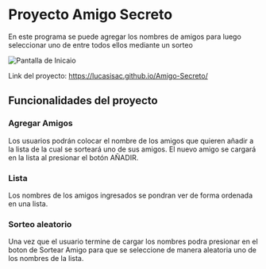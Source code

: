 # Proyecto Amigo Secreto

En este programa se puede agregar los nombres de amigos para luego seleccionar uno de entre todos ellos mediante un sorteo

![Pantalla de Inicaio](https://github.com/user-attachments/assets/ee8a4c39-a236-4359-8658-9a364ad99da2)

Link del proyecto: https://lucasisac.github.io/Amigo-Secreto/

## Funcionalidades del proyecto

### Agregar Amigos

Los usuarios podrán colocar el nombre de los amigos que quieren añadir a la lista de la cual se sorteará uno de sus amigos. El nuevo amigo se cargará en la lista al presionar el botón AÑADIR.

### Lista

Los nombres de los amigos ingresados se pondran ver de forma ordenada en una lista.

### Sorteo aleatorio

Una vez que el usuario termine de cargar los nombres podra presionar en el boton de Sortear Amigo para que se seleccione de manera aleatoria uno de los nombres de la lista.



